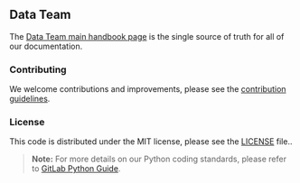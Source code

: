 ## Data Team

The [Data Team main handbook page](https://about.gitlab.com/handbook/business-technology/data-team/) is the single source of truth for all of our documentation. 

### Contributing

We welcome contributions and improvements, please see the [contribution guidelines](CONTRIBUTING.md).

### License

This code is distributed under the MIT license, please see the [LICENSE](LICENSE) file.. 


> **Note:** For more details on our Python coding standards, please refer to [GitLab Python Guide](https://about.gitlab.com/handbook/business-technology/data-team/platform/python-guide/).